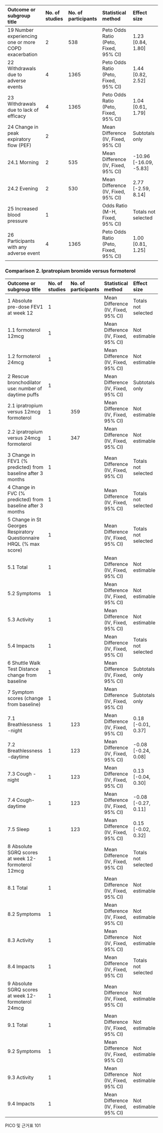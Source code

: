 | Outcome or subgroup title                                     | No. of studies | No. of participants | Statistical method                    | Effect size           |
| :------------------------------------------------------------ | :------------- | :------------------ | :------------------------------------ | :-------------------- |
| 19 Number experiencing one or more COPD exacerbation          | 2              | 538                 | Peto Odds Ratio (Peto, Fixed, 95% CI) | 1.23 [0.84, 1.80]     |
| 22 Withdrawals due to adverse events                          | 4              | 1365                | Peto Odds Ratio (Peto, Fixed, 95% CI) | 1.44 [0.82, 2.52]     |
| 23 Withdrawals due to lack of efficacy                        | 4              | 1365                | Peto Odds Ratio (Peto, Fixed, 95% CI) | 1.04 [0.61, 1.79]     |
| 24 Change in peak expiratory flow (PEF)                       | 2              |                     | Mean Difference (IV, Fixed, 95% CI)   | Subtotals only        |
| 24.1 Morning                                                  | 2              | 535                 | Mean Difference (IV, Fixed, 95% CI)   | -10.96 [-16.09, -5.83] |
| 24.2 Evening                                                  | 2              | 530                 | Mean Difference (IV, Fixed, 95% CI)   | 2.77 [-2.59, 8.14]    |
| 25 Increased blood pressure                                   | 1              |                     | Odds Ratio (M-H, Fixed, 95% CI)       | Totals not selected   |
| 26 Participants with any adverse event                        | 4              | 1365                | Peto Odds Ratio (Peto, Fixed, 95% CI) | 1.00 [0.81, 1.25]     |

### Comparison 2. Ipratropium bromide versus formoterol

| Outcome or subgroup title                                                              | No. of studies | No. of participants | Statistical method                    | Effect size           |
| :------------------------------------------------------------------------------------- | :------------- | :------------------ | :------------------------------------ | :-------------------- |
| 1 Absolute pre-dose FEV1 at week 12                                                    | 1              |                     | Mean Difference (IV, Fixed, 95% CI)   | Totals not selected   |
| 1.1 formoterol 12mcg                                                                   | 1              |                     | Mean Difference (IV, Fixed, 95% CI)   | Not estimable         |
| 1.2 formoterol 24mcg                                                                   | 1              |                     | Mean Difference (IV, Fixed, 95% CI)   | Not estimable         |
| 2 Rescue bronchodilator use: number of daytime puffs                                   | 1              |                     | Mean Difference (IV, Fixed, 95% CI)   | Subtotals only        |
| 2.1 ipratropium versus 12mcg formoterol                                                | 1              | 359                 | Mean Difference (IV, Fixed, 95% CI)   | Not estimable         |
| 2.2 ipratropium versus 24mcg formoterol                                                | 1              | 347                 | Mean Difference (IV, Fixed, 95% CI)   | Not estimable         |
| 3 Change in FEV1 (% predicted) from baseline after 3 months                            | 1              |                     | Mean Difference (IV, Fixed, 95% CI)   | Totals not selected   |
| 4 Change in FVC (% predicted) from baseline after 3 months                             | 1              |                     | Mean Difference (IV, Fixed, 95% CI)   | Totals not selected   |
| 5 Change in St Georges Respiratory Questionnaire HRQL (% max score)                    | 1              |                     | Mean Difference (IV, Fixed, 95% CI)   | Totals not selected   |
| 5.1 Total                                                                              | 1              |                     | Mean Difference (IV, Fixed, 95% CI)   | Not estimable         |
| 5.2 Symptoms                                                                           | 1              |                     | Mean Difference (IV, Fixed, 95% CI)   | Not estimable         |
| 5.3 Activity                                                                           | 1              |                     | Mean Difference (IV, Fixed, 95% CI)   | Not estimable         |
| 5.4 Impacts                                                                            | 1              |                     | Mean Difference (IV, Fixed, 95% CI)   | Totals not selected   |
| 6 Shuttle Walk Test Distance change from baseline                                      | 1              |                     | Mean Difference (IV, Fixed, 95% CI)   | Subtotals only        |
| 7 Symptom scores (change from baseline)                                                | 1              |                     | Mean Difference (IV, Fixed, 95% CI)   | Subtotals only        |
| 7.1 Breathlessness -night                                                              | 1              | 123                 | Mean Difference (IV, Fixed, 95% CI)   | 0.18 [-0.01, 0.37]    |
| 7.2 Breathlessness -daytime                                                            | 1              | 123                 | Mean Difference (IV, Fixed, 95% CI)   | -0.08 [-0.24, 0.08]   |
| 7.3 Cough -night                                                                       | 1              | 123                 | Mean Difference (IV, Fixed, 95% CI)   | 0.13 [-0.04, 0.30]    |
| 7.4 Cough- daytime                                                                     | 1              | 123                 | Mean Difference (IV, Fixed, 95% CI)   | -0.08 [-0.27, 0.11]   |
| 7.5 Sleep                                                                              | 1              | 123                 | Mean Difference (IV, Fixed, 95% CI)   | 0.15 [-0.02, 0.32]    |
| 8 Absolute SGRQ scores at week 12-formoterol 12mcg                                     | 1              |                     | Mean Difference (IV, Fixed, 95% CI)   | Totals not selected   |
| 8.1 Total                                                                              | 1              |                     | Mean Difference (IV, Fixed, 95% CI)   | Not estimable         |
| 8.2 Symptoms                                                                           | 1              |                     | Mean Difference (IV, Fixed, 95% CI)   | Not estimable         |
| 8.3 Activity                                                                           | 1              |                     | Mean Difference (IV, Fixed, 95% CI)   | Not estimable         |
| 8.4 Impacts                                                                            | 1              |                     | Mean Difference (IV, Fixed, 95% CI)   | Totals not selected   |
| 9 Absolute SGRQ scores at week 12-formoterol 24mcg                                     | 1              |                     | Mean Difference (IV, Fixed, 95% CI)   | Not estimable         |
| 9.1 Total                                                                              | 1              |                     | Mean Difference (IV, Fixed, 95% CI)   | Not estimable         |
| 9.2 Symptoms                                                                           | 1              |                     | Mean Difference (IV, Fixed, 95% CI)   | Not estimable         |
| 9.3 Activity                                                                           | 1              |                     | Mean Difference (IV, Fixed, 95% CI)   | Not estimable         |
| 9.4 Impacts                                                                            | 1              |                     | Mean Difference (IV, Fixed, 95% CI)   | Not estimable         |

PICO 및 근거표
<PAGE>101